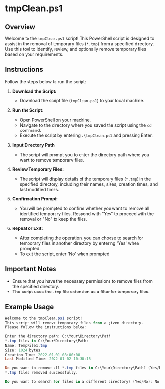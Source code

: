# tmpClean.ps1

## Overview

Welcome to the `tmpClean.ps1` script! This PowerShell script is designed to assist in the removal of temporary files (`*.tmp`) from a specified directory. Use this tool to identify, review, and optionally remove temporary files based on your requirements.

## Instructions

Follow the steps below to run the script:

1. **Download the Script:**
   - Download the script file (`tmpClean.ps1`) to your local machine.

2. **Run the Script:**
   - Open PowerShell on your machine.
   - Navigate to the directory where you saved the script using the `cd` command.
   - Execute the script by entering `.\tmpClean.ps1` and pressing Enter.

3. **Input Directory Path:**
   - The script will prompt you to enter the directory path where you want to remove temporary files.

4. **Review Temporary Files:**
   - The script will display details of the temporary files (`*.tmp`) in the specified directory, including their names, sizes, creation times, and last modified times.

5. **Confirmation Prompt:**
   - You will be prompted to confirm whether you want to remove all identified temporary files. Respond with "Yes" to proceed with the removal or "No" to keep the files.

6. **Repeat or Exit:**
   - After completing the operation, you can choose to search for temporary files in another directory by entering 'Yes' when prompted.
   - To exit the script, enter 'No' when prompted.

## Important Notes

- Ensure that you have the necessary permissions to remove files from the specified directory.
- The script uses the `.tmp` file extension as a filter for temporary files.

## Example Usage

```powershell
Welcome to the tmpClean.ps1 script!
This script will remove temporary files from a given directory.
Please follow the instructions below:

Enter the directory path: C:\Your\Directory\Path
*.tmp files in C:\Your\Directory\Path:
Name: TempFile1.tmp
Size: 1024 bytes
Creation Time: 2022-01-01 08:00:00
Last Modified Time: 2022-01-02 10:30:15

Do you want to remove all *.tmp files in C:\Your\Directory\Path? (Yes/No): Yes
*.tmp files removed successfully.

Do you want to search for files in a different directory? (Yes/No): No